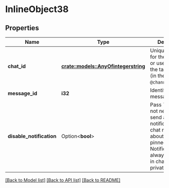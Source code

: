 # InlineObject38

## Properties

Name | Type | Description | Notes
------------ | ------------- | ------------- | -------------
**chat_id** | [**crate::models::AnyOfintegerstring**](anyOf<integer,string>.md) | Unique identifier for the target chat or username of the target channel (in the format `@channelusername`) | 
**message_id** | **i32** | Identifier of a message to pin | 
**disable_notification** | Option<**bool**> | Pass *True*, if it is not necessary to send a notification to all chat members about the new pinned message. Notifications are always disabled in channels and private chats. | [optional]

[[Back to Model list]](../README.md#documentation-for-models) [[Back to API list]](../README.md#documentation-for-api-endpoints) [[Back to README]](../README.md)


